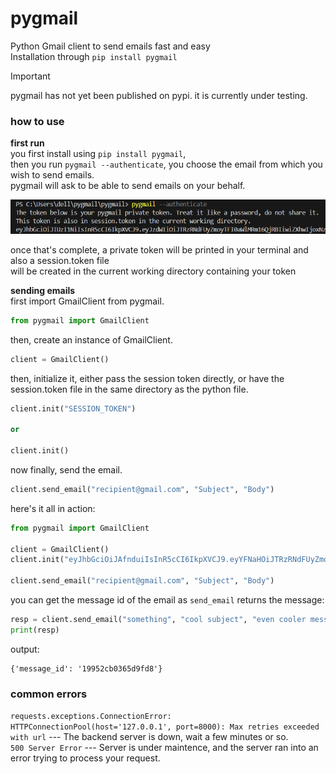 # pygmail
Python Gmail client to send emails fast and easy  
Installation through `pip install pygmail`  

> [!IMPORTANT]
> pygmail has not yet been published on pypi.
> it is currently under testing.
  
### how to use
**first run**  
you first install using `pip install pygmail`,  
then you run `pygmail --authenticate`, you choose the email from which you wish to send emails.  
pygmail will ask to be able to send emails on your behalf.  

![pygmail --authenticate](extras/auth.png)

once that's complete, a private token will be printed in your terminal and also a session.token file  
will be created in the current working directory containing your token  

**sending emails**  
first import GmailClient from pygmail.
```py
from pygmail import GmailClient
```
then, create an instance of GmailClient.
```py
client = GmailClient()
```
then, initialize it, either pass the session token directly, or have the session.token file in the same directory as the python file.
```py
client.init("SESSION_TOKEN")

or

client.init()
```
now finally, send the email.
```py
client.send_email("recipient@gmail.com", "Subject", "Body")
```
here's it all in action:
```py
from pygmail import GmailClient

client = GmailClient()
client.init("eyJhbGciOiJAfnduiIsInR5cCI6IkpXVCJ9.eyYFNaHOiJTRzRNdFUyZmoyTFI0aWlMRm16QjRBIiwiZXhwIjoxNzU4MTEwMTk5fQ.epxB85tX99gfUYx_Ji9uHtLWTFnyumfKEFyYnw0kyE")

client.send_email("recipient@gmail.com", "Subject", "Body")
```

you can get the message id of the email as `send_email` returns the message:
```py
resp = client.send_email("something", "cool subject", "even cooler message")
print(resp)
```
output:
```
{'message_id': '19952cb0365d9fd8'}
```

### common errors
`requests.exceptions.ConnectionError: HTTPConnectionPool(host='127.0.0.1', port=8000): Max retries exceeded with url` --- The backend server is down, wait a few minutes or so.  
`500 Server Error` --- Server is under maintence, and the server ran into an error trying to process your request.
